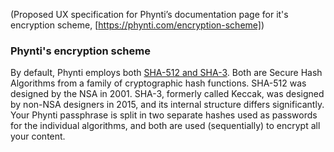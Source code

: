 (Proposed UX specification for Phynti’s documentation page for it's encryption scheme, [https://phynti.com/encryption-scheme])

### Phynti's encryption scheme

By default, Phynti employs both [SHA-512 and SHA-3][Secure Hash Algorithms]. Both are Secure Hash Algorithms from a family of cryptographic hash functions. SHA-512 was designed by the NSA in 2001. SHA-3, formerly called Keccak, was designed by non-NSA designers in 2015, and its internal structure differs significantly. Your Phynti passphrase is split in two separate hashes used as passwords for the individual algorithms, and both are used (sequentially) to encrypt all your content.

[Secure Hash Algorithms]: https://en.wikipedia.org/wiki/Secure_Hash_Algorithms
